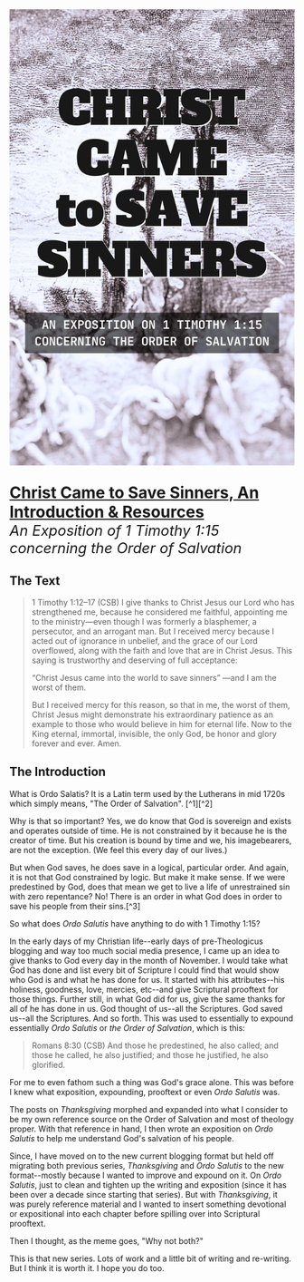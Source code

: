 <img class="intro-right" src="../images/book-ccss-3.jpg">

<p style="font-size: 2em; margin-bottom: 0px "><strong><a class="header" href="#christ-came-to-save-sinners-an-introduction--resources">Christ Came to Save Sinners, An Introduction & Resources</a></strong></p>

<p style="font-size: 1.6rem; margin-top: 0px "><i>An Exposition of 1 Timothy 1:15 concerning the Order of Salvation</i><p>

## The Text

>1 Timothy 1:12–17 (CSB) I give thanks to Christ Jesus our Lord who has strengthened me, because he considered me faithful, appointing me to the ministry—even though I was formerly a blasphemer, a persecutor, and an arrogant man. But I received mercy because I acted out of ignorance in unbelief, and the grace of our Lord overflowed, along with the faith and love that are in Christ Jesus. This saying is trustworthy and deserving of full acceptance:
>
><span class="bgyc">“Christ Jesus came into the world to save sinners” —and I am the worst of them.</span>
>
>But I received mercy for this reason, so that in me, the worst of them, Christ Jesus might demonstrate his extraordinary patience as an example to those who would believe in him for eternal life. Now to the King eternal, immortal, invisible, the only God, be honor and glory forever and ever. Amen.

## The Introduction

What is Ordo Salatis? It is a Latin term used by the Lutherans in mid 1720s which simply means, "The Order of Salvation". [^1][^2]

Why is that so important? Yes, we do know that God is sovereign and exists and operates outside of time. He is not constrained by it because he is the creator of time. But his creation is bound by time and we, his imagebearers, are not the exception. (We feel this every day of our lives.)

But when God saves, he does save in a logical, particular order. And again, it is not that God constrained by logic. But make it make sense. If we were predestined by God, does that mean we get to live a life of unrestrained sin with zero repentance? No! There is an order in what God does in order to save his people from their sins.[^3]

So what does *Ordo Salutis* have anything to do with 1 Timothy 1:15?

In the early days of my Christian life--early days of pre-Theologicus blogging and way too much social media presence, I came up an idea to give thanks to God every day in the month of November. I would take what God has done and list every bit of Scripture I could find that would show who God is and what he has done for us. It started with his attributes--his holiness, goodness, love, mercies, etc--and give Scriptural prooftext for those things. Further still, in what God did for us, give the same thanks for all of he has done in us. God thought of us--all the Scriptures. God saved us--all the Scriptures. And so forth. This was used to essentially to expound essentially *Ordo Salutis* or *the Order of Salvation*, which is this:

>Romans 8:30 (CSB) And those he predestined, he also called; and those he called, he also justified; and those he justified, he also glorified.

For me to even fathom such a thing was God's grace alone. This was before I knew what exposition, expounding, prooftext or even *Ordo Salutis* was.

The posts on *Thanksgiving* morphed and expanded into what I consider to be my own reference source on the Order of Salvation and most of theology proper. With that reference in hand, I then wrote an exposition on *Ordo Salutis* to help me understand God's salvation of his people.

Since, I have moved on to the new current blogging format but held off migrating both previous series, *Thanksgiving* and *Ordo Salutis* to the new format--mostly because I wanted to improve and expound on it. On *Ordo Salutis*, just to clean and tighten up the writing and exposition (since it has been over a decade since starting that series). But with *Thanksgiving*, it was purely reference material and I wanted to insert something devotional or expositional into each chapter before spilling over into Scriptural prooftext.

Then I thought, as the meme goes, "Why not both?"

This is that new series. Lots of work and a little bit of writing and re-writing. But I think it is worth it. I hope you do too.
